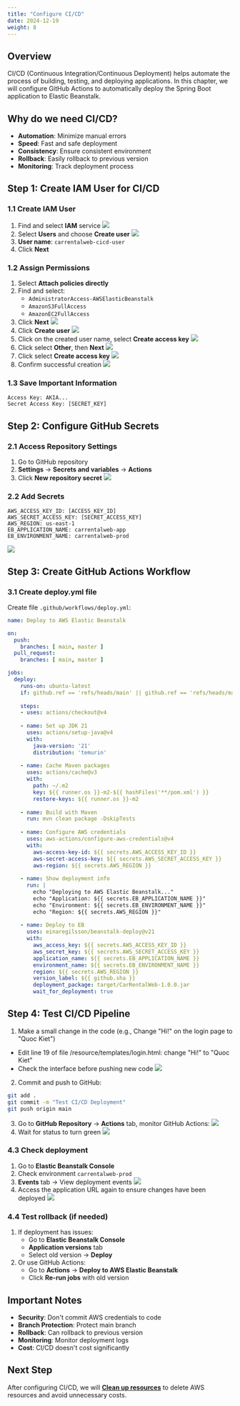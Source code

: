 ```yaml
---
title: "Configure CI/CD"
date: 2024-12-19
weight: 8
---
```


## Overview

CI/CD (Continuous Integration/Continuous Deployment) helps automate the process of building, testing, and deploying applications. In this chapter, we will configure GitHub Actions to automatically deploy the Spring Boot application to Elastic Beanstalk.

## Why do we need CI/CD?

- **Automation**: Minimize manual errors
- **Speed**: Fast and safe deployment
- **Consistency**: Ensure consistent environment
- **Rollback**: Easily rollback to previous version
- **Monitoring**: Track deployment process

## Step 1: Create IAM User for CI/CD

### 1.1 Create IAM User
1. Find and select **IAM** service
![](https://kietlqag.github.io/AWS_DeploySpringBoot_EB_Aurora_CICD/images/008/01.png)
2. Select **Users** and choose **Create user**
![](https://kietlqag.github.io/AWS_DeploySpringBoot_EB_Aurora_CICD/images/008/02.png)
3. **User name**: `carrentalweb-cicd-user`
4. Click **Next**

### 1.2 Assign Permissions
1. Select **Attach policies directly**
2. Find and select:
   - `AdministratorAccess-AWSElasticBeanstalk`
   - `AmazonS3FullAccess`
   - `AmazonEC2FullAccess`
3. Click **Next**
![](https://kietlqag.github.io/AWS_DeploySpringBoot_EB_Aurora_CICD/images/008/03.png)
5. Click **Create user**
![](https://kietlqag.github.io/AWS_DeploySpringBoot_EB_Aurora_CICD/images/008/04.png)
6. Click on the created user name, select **Create access key**
![](https://kietlqag.github.io/AWS_DeploySpringBoot_EB_Aurora_CICD/images/008/05.png)
7. Click select **Other**, then **Next**
![](https://kietlqag.github.io/AWS_DeploySpringBoot_EB_Aurora_CICD/images/008/06.png)
8. Click select **Create access key**
![](https://kietlqag.github.io/AWS_DeploySpringBoot_EB_Aurora_CICD/images/008/07.png)
9. Confirm successful creation
![](https://kietlqag.github.io/AWS_DeploySpringBoot_EB_Aurora_CICD/images/008/08.png)

### 1.3 Save Important Information
```
Access Key: AKIA...
Secret Access Key: [SECRET_KEY]
```

## Step 2: Configure GitHub Secrets

### 2.1 Access Repository Settings
1. Go to GitHub repository
2. **Settings** → **Secrets and variables** → **Actions**
3. Click **New repository secret**
![](https://kietlqag.github.io/AWS_DeploySpringBoot_EB_Aurora_CICD/images/008/09.png)

### 2.2 Add Secrets
```
AWS_ACCESS_KEY_ID: [ACCESS_KEY_ID]
AWS_SECRET_ACCESS_KEY: [SECRET_ACCESS_KEY]
AWS_REGION: us-east-1
EB_APPLICATION_NAME: carrentalweb-app
EB_ENVIRONMENT_NAME: carrentalweb-prod
```
![](https://kietlqag.github.io/AWS_DeploySpringBoot_EB_Aurora_CICD/images/008/10.png)

## Step 3: Create GitHub Actions Workflow

### 3.1 Create deploy.yml file
Create file `.github/workflows/deploy.yml`:

```yaml
name: Deploy to AWS Elastic Beanstalk

on:
  push:
    branches: [ main, master ]
  pull_request:
    branches: [ main, master ]

jobs:
  deploy:
    runs-on: ubuntu-latest
    if: github.ref == 'refs/heads/main' || github.ref == 'refs/heads/master'
    
    steps:
    - uses: actions/checkout@v4
    
    - name: Set up JDK 21
      uses: actions/setup-java@v4
      with:
        java-version: '21'
        distribution: 'temurin'
        
    - name: Cache Maven packages
      uses: actions/cache@v3
      with:
        path: ~/.m2
        key: ${{ runner.os }}-m2-${{ hashFiles('**/pom.xml') }}
        restore-keys: ${{ runner.os }}-m2
        
    - name: Build with Maven
      run: mvn clean package -DskipTests
      
    - name: Configure AWS credentials
      uses: aws-actions/configure-aws-credentials@v4
      with:
        aws-access-key-id: ${{ secrets.AWS_ACCESS_KEY_ID }}
        aws-secret-access-key: ${{ secrets.AWS_SECRET_ACCESS_KEY }}
        aws-region: ${{ secrets.AWS_REGION }}
        
    - name: Show deployment info
      run: |
        echo "Deploying to AWS Elastic Beanstalk..."
        echo "Application: ${{ secrets.EB_APPLICATION_NAME }}"
        echo "Environment: ${{ secrets.EB_ENVIRONMENT_NAME }}"
        echo "Region: ${{ secrets.AWS_REGION }}"
        
    - name: Deploy to EB
      uses: einaregilsson/beanstalk-deploy@v21
      with:
        aws_access_key: ${{ secrets.AWS_ACCESS_KEY_ID }}
        aws_secret_key: ${{ secrets.AWS_SECRET_ACCESS_KEY }}
        application_name: ${{ secrets.EB_APPLICATION_NAME }}
        environment_name: ${{ secrets.EB_ENVIRONMENT_NAME }}
        region: ${{ secrets.AWS_REGION }}
        version_label: ${{ github.sha }}
        deployment_package: target/CarRentalWeb-1.0.0.jar
        wait_for_deployment: true
```

## Step 4: Test CI/CD Pipeline
1. Make a small change in the code (e.g., Change "Hi!" on the login page to "Quoc Kiet")
- Edit line 19 of file /resource/templates/login.html: change "Hi!" to "Quoc Kiet"
- Check the interface before pushing new code
![](https://kietlqag.github.io/AWS_DeploySpringBoot_EB_Aurora_CICD/images/008/11.png)
2. Commit and push to GitHub:
```bash
git add .
git commit -m "Test CI/CD Deployment"
git push origin main
```
3. Go to **GitHub Repository** → **Actions** tab, monitor GitHub Actions:
![](https://kietlqag.github.io/AWS_DeploySpringBoot_EB_Aurora_CICD/images/008/12.png)
4. Wait for status to turn green
![](https://kietlqag.github.io/AWS_DeploySpringBoot_EB_Aurora_CICD/images/008/13.png)

### 4.3 Check deployment
1. Go to **Elastic Beanstalk Console**
2. Check environment `carrentalweb-prod`
3. **Events** tab → View deployment events
![](https://kietlqag.github.io/AWS_DeploySpringBoot_EB_Aurora_CICD/images/008/14.png)
4. Access the application URL again to ensure changes have been deployed
![](https://kietlqag.github.io/AWS_DeploySpringBoot_EB_Aurora_CICD/images/008/15.png)


### 4.4 Test rollback (if needed)
1. If deployment has issues:
   - Go to **Elastic Beanstalk Console**
   - **Application versions** tab
   - Select old version → **Deploy**
2. Or use GitHub Actions:
   - Go to **Actions** → **Deploy to AWS Elastic Beanstalk**
   - Click **Re-run jobs** with old version


## Important Notes

- **Security**: Don't commit AWS credentials to code
- **Branch Protection**: Protect main branch
- **Rollback**: Can rollback to previous version
- **Monitoring**: Monitor deployment logs
- **Cost**: CI/CD doesn't cost significantly

## Next Step

After configuring CI/CD, we will **[Clean up resources](../9-Don-dep-tai-nguyen/)** to delete AWS resources and avoid unnecessary costs. 
